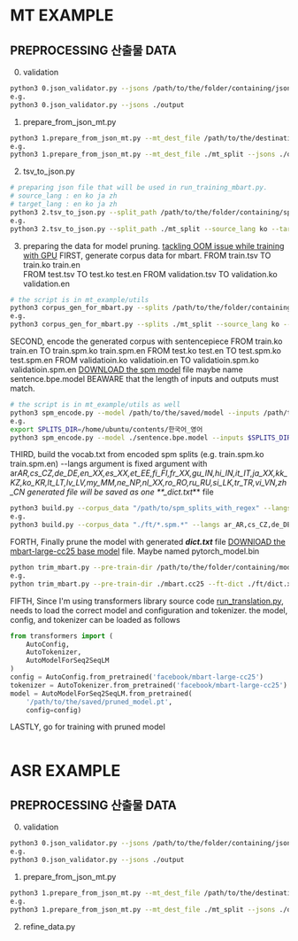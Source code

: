 # MT EXAMPLE

## PREPROCESSING 산출물 DATA

0. validation

```bash
python3 0.json_validator.py --jsons /path/to/the/folder/containing/json/files
e.g.
python3 0.json_validator.py --jsons ./output
```

1. prepare_from_json_mt.py

```bash
python3 1.prepare_from_json_mt.py --mt_dest_file /path/to/the/destination/folder --jsons /path/to/the/folder/containing/jsons
e.g.
python3 1.prepare_from_json_mt.py --mt_dest_file ./mt_split --jsons ./output/한국어(KO)_영어(EN)
```

2. tsv_to_json.py

```bash
# preparing json file that will be used in run_training_mbart.py.
# source_lang : en ko ja zh
# target_lang : en ko ja zh
python3 2.tsv_to_json.py --split_path /path/to/the/folder/containing/splits.tsv --source_lang source_lang --target_lang target_lang
e.g.
python3 2.tsv_to_json.py --split_path ./mt_split --source_lang ko --target_lang en
```

3. preparing the data for model pruning. [tackling OOM issue while training with GPU](https://github.com/facebookresearch/fairseq/issues/2120)
   FIRST, generate corpus data for mbart.
   FROM train.tsv TO train.ko train.en  
   FROM test.tsv TO test.ko test.en
   FROM validation.tsv TO validation.ko validation.en

```bash
# the script is in mt_example/utils
python3 corpus_gen_for_mbart.py --splits /path/to/the/folder/containing/splits --source_lang source_lang --target_lang target_lang
e.g.
python3 corpus_gen_for_mbart.py --splits ./mt_split --source_lang ko --target_lang en
```

SECOND, encode the generated corpus with sentencepiece
FROM train.ko train.en TO train.spm.ko train.spm.en
FROM test.ko test.en TO test.spm.ko test.spm.en
FROM validatioin.ko validatioin.en TO validatioin.spm.ko validatioin.spm.en
[DOWNLOAD the spm model](https://huggingface.co/facebook/mbart-large-cc25/tree/main) file maybe name sentence.bpe.model
BEAWARE that the length of inputs and outputs must match.

```bash
# the script is in mt_example/utils as well
python3 spm_encode.py --model /path/to/the/saved/model --inputs /path/to/train.ko /path/to/train.en --outputs /path/to/train.spm.ko /path/to/train.spm.en --min_length 10 --max_length 512
e.g.
export SPLITS_DIR=/home/ubuntu/contents/한국어_영어
python3 spm_encode.py --model ./sentence.bpe.model --inputs $SPLITS_DIR/train.ko $SPLITS_DIR/train.en $SPLITS_DIR/test.ko $SPLITS_DIR/test.en $SPLITS_DIR/validation.ko $SPLITS_DIR/validation.en --outputs $SPLITS_DIR/train.spm.ko $SPLITS_DIR/train.spm.en $SPLITS_DIR/test.spm.ko $SPLITS_DIR/test.spm.en $SPLITS_DIR/validation.spm.ko $SPLITS_DIR/validation.spm.en
```

THIRD, build the vocab.txt from encoded spm splits (e.g. train.spm.ko train.spm.en)
--langs argument is fixed argument with ar*AR,cs_CZ,de_DE,en_XX,es_XX,et_EE,fi_FI,fr_XX,gu_IN,hi_IN,it_IT,ja_XX,kk_KZ,ko_KR,lt_LT,lv_LV,my_MM,ne_NP,nl_XX,ro_RO,ru_RU,si_LK,tr_TR,vi_VN,zh_CN
generated file will be saved as one \*\*\_dict.txt*\*\* file

```bash
python3 build.py --corpus_data "/path/to/spm_splits_with_regex" --langs ar_AR,cs_CZ,de_DE,en_XX,es_XX,et_EE,fi_FI,fr_XX,gu_IN,hi_IN,it_IT,ja_XX,kk_KZ,ko_KR,lt_LT,lv_LV,my_MM,ne_NP,nl_XX,ro_RO,ru_RU,si_LK,tr_TR,vi_VN,zh_CN --output /path/to/the/folder/dict.txt
e.g.
python3 build.py --corpus_data "./ft/*.spm.*" --langs ar_AR,cs_CZ,de_DE,en_XX,es_XX,et_EE,fi_FI,fr_XX,gu_IN,hi_IN,it_IT,ja_XX,kk_KZ,ko_KR,lt_LT,lv_LV,my_MM,ne_NP,nl_XX,ro_RO,ru_RU,si_LK,tr_TR,vi_VN,zh_CN --output ./ft/dict.txt
```

FORTH, Finally prune the model with generated **_dict.txt_** file
[DOWNlOAD the mbart-large-cc25 base model](https://huggingface.co/facebook/mbart-large-cc25/tree/main) file. Maybe named pytorch_model.bin

```bash
python trim_mbart.py --pre-train-dir /path/to/the/folder/containing/model_to_be_pruned/ --ft-dict /path/to/the/folder/containing/dict.txt --langs ar_AR,cs_CZ,de_DE,en_XX,es_XX,et_EE,fi_FI,fr_XX,gu_IN,hi_IN,it_IT,ja_XX,kk_KZ,ko_KR,lt_LT,lv_LV,my_MM,ne_NP,nl_XX,ro_RO,ru_RU,si_LK,tr_TR,vi_VN,zh_CN --output /path/to/the/folder/pruned_model
e.g.
python trim_mbart.py --pre-train-dir ./mbart.cc25 --ft-dict ./ft/dict.xt --langs ar_AR,cs_CZ,de_DE,en_XX,es_XX,et_EE,fi_FI,fr_XX,gu_IN,hi_IN,it_IT,ja_XX,kk_KZ,ko_KR,lt_LT,lv_LV,my_MM,ne_NP,nl_XX,ro_RO,ru_RU,si_LK,tr_TR,vi_VN,zh_CN --output ./ft/model.pt
```

FIFTH, Since I'm using transformers library source code [run_translation.py](https://github.com/huggingface/transformers/blob/main/examples/pytorch/translation/run_translation.py), needs to load the correct model and configuration and tokenizer.
the model, config, and tokenizer can be loaded as follows

```python
from transformers import (
    AutoConfig,
    AutoTokenizer,
    AutoModelForSeq2SeqLM
)
config = AutoConfig.from_pretrained('facebook/mbart-large-cc25')
tokenizer = AutoTokenizer.from_pretrained('facebook/mbart-large-cc25')
model = AutoModelForSeq2SeqLM.from_pretrained(
    '/path/to/the/saved/pruned_model.pt',
    config=config)
```

LASTLY, go for training with pruned model

```python

```

##

# ASR EXAMPLE

## PREPROCESSING 산출물 DATA

0. validation

```bash
python3 0.json_validator.py --jsons /path/to/the/folder/containing/json/files
e.g.
python3 0.json_validator.py --jsons ./output
```

1. prepare_from_json_mt.py

```bash
python3 1.prepare_from_json_mt.py --mt_dest_file /path/to/the/destination/folder --jsons /path/to/the/folder/containing/jsons
e.g.
python3 1.prepare_from_json_mt.py --mt_dest_file ./mt_split --jsons ./output/한국어(KO)_영어(EN)
```

2. refine_data.py

```bash

```
